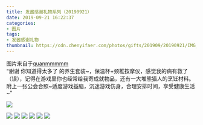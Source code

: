 ```yaml
---
title: 发酱感谢礼物系列（20190921）
date: 2019-09-21 16:22:37
categories:
- 图片
tags:
- 发酱感谢礼物
thumbnail: https://cdn.chenyifaer.com/photos/gifts/201909/20190921/IMG_7293.JPG
---
```


图片来自于<a href="https://weibo.com/p/1005051720171447" target="_blank">quanmmmmm</a><br/> “谢谢 你知道得太多了 的养生套装~，保温杯+颈椎按摩仪，感觉我的病有救了（误），记得在游戏里你也经常给我寄成就物品，还有一大堆熊猫人的烹饪材料。附上一张公会合照~适度游戏益脑，沉迷游戏伤身，合理安排时间，享受健康生活~”

![](https://cdn.chenyifaer.com/photos/gifts/201909/20190921/IMG_7293.JPG)

<!--more-->

![](https://cdn.chenyifaer.com/photos/gifts/201909/20190921/IMG_7294.JPG)
![](https://cdn.chenyifaer.com/photos/gifts/201909/20190921/IMG_7295.JPG)
![](https://cdn.chenyifaer.com/photos/gifts/201909/20190921/IMG_7296.JPG)
![](https://cdn.chenyifaer.com/photos/gifts/201909/20190921/IMG_7297.JPG)
![](https://cdn.chenyifaer.com/photos/gifts/201909/20190921/IMG_7298.JPG)
![](https://cdn.chenyifaer.com/photos/gifts/201909/20190921/IMG_7299.JPG)

